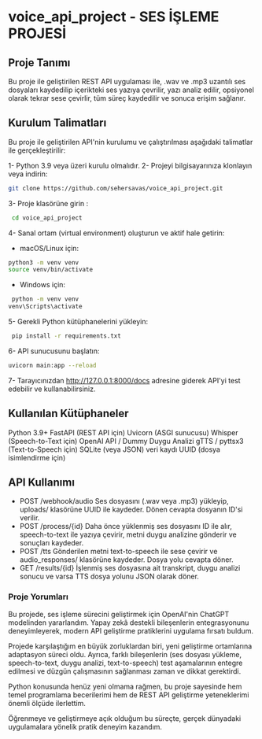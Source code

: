 # voice_api_project - SES İŞLEME PROJESİ

## Proje Tanımı
Bu proje ile geliştirilen REST API uygulaması ile, .wav ve .mp3 uzantılı ses dosyaları kaydedilip içerikteki ses yazıya çevrilir, yazı analiz edilir, opsiyonel olarak tekrar sese çevirlir, tüm süreç kaydedilir ve sonuca erişim sağlanır.

## Kurulum Talimatları
Bu proje ile geliştirilen API'nin kurulumu ve çalıştırılması aşağıdaki talimatlar ile gerçekleştirilir:

1- Python 3.9 veya üzeri kurulu olmalıdır.
2- Projeyi bilgisayarınıza klonlayın veya indirin:
   ```bash
   git clone https://github.com/sehersavas/voice_api_project.git 
```
3- Proje klasörüne girin :
```bash
 cd voice_api_project 
 ```
4- Sanal ortam (virtual environment) oluşturun ve aktif hale getirin:
* macOS/Linux için:
```bash
python3 -m venv venv
source venv/bin/activate 
```
* Windows için: 
```bash
 python -m venv venv
venv\Scripts\activate
```
5- Gerekli Python kütüphanelerini yükleyin:
```bash
 pip install -r requirements.txt
```
6- API sunucusunu başlatın:
```bash 
uvicorn main:app --reload
```
7- Tarayıcınızdan http://127.0.0.1:8000/docs adresine giderek API'yi test edebilir ve kullanabilirsiniz.

## Kullanılan Kütüphaneler
Python 3.9+
FastAPI (REST API için)
Uvicorn (ASGI sunucusu)
Whisper (Speech-to-Text için)
OpenAI API / Dummy Duygu Analizi
gTTS / pyttsx3 (Text-to-Speech için)
SQLite (veya JSON) veri kaydı
UUID (dosya isimlendirme için)

## API Kullanımı
* POST /webhook/audio
Ses dosyasını (.wav veya .mp3) yükleyip, uploads/ klasörüne UUID ile kaydeder.
Dönen cevapta dosyanın ID'si verilir.
* POST /process/{id}
Daha önce yüklenmiş ses dosyasını ID ile alır, speech-to-text ile yazıya çevirir, metni duygu analizine gönderir ve sonuçları kaydeder.
* POST /tts
Gönderilen metni text-to-speech ile sese çevirir ve audio_responses/ klasörüne kaydeder. Dosya yolu cevapta döner.
* GET /results/{id}
İşlenmiş ses dosyasına ait transkript, duygu analizi sonucu ve varsa TTS dosya yolunu JSON olarak döner.

### Proje Yorumları
Bu projede, ses işleme sürecini geliştirmek için OpenAI'nin ChatGPT modelinden yararlandım.
Yapay zekâ destekli bileşenlerin entegrasyonunu deneyimleyerek, modern API geliştirme pratiklerini uygulama fırsatı buldum.

Projede karşılaştığım en büyük zorluklardan biri, yeni geliştirme ortamlarına adaptasyon süreci oldu. Ayrıca, farklı bileşenlerin (ses dosyası yükleme, speech-to-text, duygu analizi, text-to-speech) test aşamalarının entegre edilmesi ve düzgün çalışmasının sağlanması zaman ve dikkat gerektirdi.

Python konusunda henüz yeni olmama rağmen, bu proje sayesinde hem temel programlama becerilerimi hem de REST API geliştirme yeteneklerimi önemli ölçüde ilerlettim.

Öğrenmeye ve geliştirmeye açık olduğum bu süreçte, gerçek dünyadaki uygulamalara yönelik pratik deneyim kazandım.